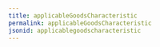 ```yaml
---
title: applicableGoodsCharacteristic
permalink: applicableGoodsCharacteristic
jsonid: applicablegoodscharacteristic
---
```

